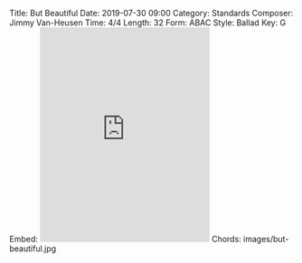 Title: But Beautiful
Date: 2019-07-30 09:00
Category: Standards
Composer: Jimmy Van-Heusen
Time: 4/4
Length: 32
Form: ABAC
Style: Ballad
Key: G
Embed: <iframe src="https://open.spotify.com/embed/user/thatdavidmiller/playlist/4wYRSlGVjG49unNcGu0q3h" width="300" height="380" frameborder="0" allowtransparency="true" allow="encrypted-media"></iframe>
Chords: images/but-beautiful.jpg
